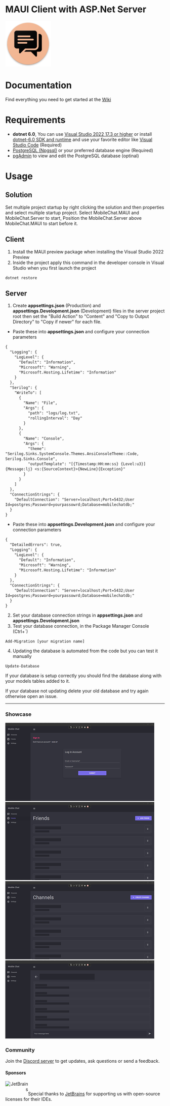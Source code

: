 # MAUI Client with ASP.Net Server

![Xamarin Chat SignalR Icon](docs/icon.png)

# Documentation
Find everything you need to get started at the [Wiki](https://github.com/jihadkhawaja/MobileChat/wiki/MAUI)

# Requirements
- **dotnet 6.0**, You can use [Visual Studio 2022 17.3 or higher](https://visualstudio.microsoft.com/downloads/) or install [dotnet-6.0 SDK and runtime](https://dotnet.microsoft.com/en-us/download/dotnet/6.0) and use your favorite editor like [Visual Studio Code](https://code.visualstudio.com/) (Required)
- [PostgreSQL (Npgsql)](https://www.postgresql.org/) or your preferred database engine (Required)
- [pgAdmin](https://www.pgadmin.org/) to view and edit the PostgreSQL database (optinal)

# Usage
## Solution
Set multiple project startup by right clicking the solution and then properties and select multiple startup project. Select MobileChat.MAUI and MobileChat.Server to start, Position the MobileChat.Server above MobileChat.MAUI to start before it.

## Client
1. Install the MAUI preview package when installing the Visual Studio 2022 Preview
2. Inside the project apply this command in the developer console in Visual Studio when you first launch the project
```
dotnet restore
``` 

## Server
1. Create **appsettings.json** (Production) and **appsettings.Development.json** (Development) files in the server project root then set the "Build Action" to "Content" and "Copy to Output Directory" to "Copy if newer" for each file.
- Paste these into **appsettings.json** and configure your connection parameters
```
{
  "Logging": {
    "LogLevel": {
      "Default": "Information",
      "Microsoft": "Warning",
      "Microsoft.Hosting.Lifetime": "Information"
    }
  },
  "Serilog": {
    "WriteTo": [
      {
        "Name": "File",
        "Args": {
          "path": "logs/log.txt",
          "rollingInterval": "Day"
        }
      },
      {
        "Name": "Console",
        "Args": {
          "theme": "Serilog.Sinks.SystemConsole.Themes.AnsiConsoleTheme::Code, Serilog.Sinks.Console",
          "outputTemplate": "[{Timestamp:HH:mm:ss} {Level:u3}] {Message:lj} <s:{SourceContext}>{NewLine}{Exception}"
        }
      }
    ]
  },
  "ConnectionStrings": {
    "DefaultConnection": "Server=localhost;Port=5432;User Id=postgres;Password=yourpassowrd;Database=mobilechatdb;"
  }
}
```
- Paste these into **appsettings.Development.json** and configure your connection parameters
```
{
  "DetailedErrors": true,
  "Logging": {
    "LogLevel": {
      "Default": "Information",
      "Microsoft": "Warning",
      "Microsoft.Hosting.Lifetime": "Information"
    }
  },
  "ConnectionStrings": {
    "DefaultConnection": "Server=localhost;Port=5432;User Id=postgres;Password=yourpassowrd;Database=mobilechatdb;"
  }
}

```
2. Set your database connection strings in **appsettings.json** and **appsettings.Development.json**
3. Test your database connection, in the Package Manager Console (Ctrl+`)
```
Add-Migration [your migration name]
```
4. Updating the database is automated from the code but you can test it manually
```
Update-Database
```

If your database is setup correctly you should find the database along with your models tables added to it.

If your database not updating delete your old database and try again otherwise open an issue.

---

### Showcase

![Xamarin Chat SignalR Icon](docs/mobilechat_1_auth.png)
![Xamarin Chat SignalR Icon](docs/mobilechat_1_friends.png)
![Xamarin Chat SignalR Icon](docs/mobilechat_1_channels.png)
![Xamarin Chat SignalR Icon](docs/mobilechat_1_channel.png)

### Community
Join the [Discord server](https://discord.gg/9KMAM2RKVC) to get updates, ask questions or send a feedback.

#### Sponsors

<div>
    <a href="https://www.jetbrains.com/" align="right"><img src="https://resources.jetbrains.com/storage/products/company/brand/logos/jb_beam.svg" alt="JetBrains" class="logo-footer" width="72" align="left">
    <a>
    <br/>
        
Special thanks to [JetBrains](https://jb.gg/OpenSourceSupport) for supporting us with open-source licenses for their IDEs. </a>
</div>
